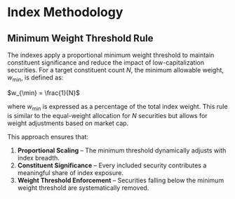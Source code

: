 # Index Methodology

## Minimum Weight Threshold Rule

The indexes apply a proportional minimum weight threshold to maintain constituent significance and reduce the impact of
low-capitalization securities. For a target constituent count $N$, the minimum allowable weight, $w_{\min}$, is defined as:

$w_{\min} = \frac{1}{N}$

where $w_{\min}$ is expressed as a percentage of the total index weight. This rule is similar to the equal-weight
allocation for $N$ securities but allows for weight adjustments based on market cap.

This approach ensures that:

1. **Proportional Scaling** – The minimum threshold dynamically adjusts with index breadth.
2. **Constituent Significance** – Every included security contributes a meaningful share of index exposure.
3. **Weight Threshold Enforcement** – Securities falling below the minimum weight threshold are systematically removed.